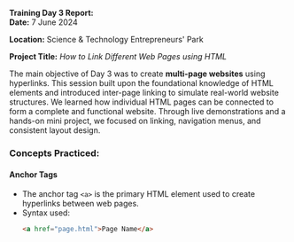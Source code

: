 **Training Day 3 Report:**  
**Date:** 7 June 2024

**Location:** Science & Technology Entrepreneurs' Park  

**Project Title:** *How to Link Different Web Pages using HTML*

The main objective of Day 3 was to create **multi-page websites** using hyperlinks. This session built upon the foundational knowledge of HTML elements and introduced inter-page linking to simulate real-world website structures. We learned how individual HTML pages can be connected to form a complete and functional website. Through live demonstrations and a hands-on mini project, we focused on linking, navigation menus, and consistent layout design.

### Concepts Practiced:

#### Anchor Tags
- The anchor tag `<a>` is the primary HTML element used to create hyperlinks between web pages.
- Syntax used:
  ```html
  <a href="page.html">Page Name</a>
